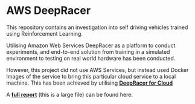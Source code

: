 # AWS DeepRacer

This repository contains an investigation into self driving vehicles trained using Reinforcement Learning. 

Utilising Amazon Web Services DeepRacer as a platform to conduct experiments, and end-to-end solution from training in a simulated environment to testing on real world hardware has been conducted. 

However, this project did not use AWS Services, but instead used Docker Images of the service to bring this particular cloud service to a local machine. This has been achieved by utilising **[DeepRacer for Cloud](https://aws-deepracer-community.github.io/deepracer-for-cloud/)** 



A **[full report](https://github.com/Mike-In-The-Cloud/aws-deepracer/blob/main/AWS%20Deepracer%20Report.pdf)** (this is a large file) can be found here.

